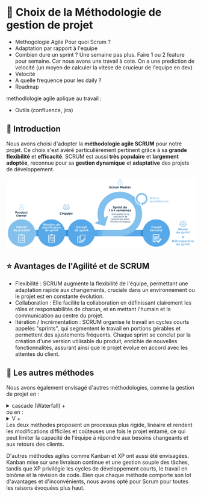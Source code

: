 # 🔄 Choix de la Méthodologie de gestion de projet

- Methogologie Agile
Pour quoi Scrum ?
- Adaptation par rapport à l'equipe
- Combien dure un sprint ?
Une semaine pas plus. Faire 1 ou 2 feature pour semaine. Car nous avons une travail à cote. On a une prediction de velocité (un moyen de calculer la vitese de crucieur de l'equipe en dev)
- Velocité
- A quelle frequence pour les daily ?
- Roadmap

methodlologie agile aplique au travail :


- Outils (confluence, jira)


## 📌 Introduction
Nous avons choisi d'adopter la **méthodologie agile SCRUM** pour notre projet. Ce choix s'est avéré particulièrement pertinent grâce à sa **grande flexibilité** et **efficacité**. SCRUM est aussi **très populaire** et **largement adoptée**, reconnue pour sa **gestion dynamique** et **adaptative** des projets de développement.

![Méthode cascade](/img/agile-scrum.jpg)

## ⭐ Avantages de l'Agilité et de SCRUM
- Flexibilité : SCRUM augmente la flexibilité de l'équipe, permettant une adaptation rapide aux changements, cruciale dans un environnement ou le projet est en constante évolution.
- Collaboration : Elle facilite la collaboration en définissant clairement les rôles et responsabilités de chacun, et en mettant l'humain et la communication au centre du projet.
- Itération / Incrémentation : SCRUM organise le travail en cycles courts appelés "sprints", qui segmentent le travail en portions gérables et permettent des ajustements fréquents. Chaque sprint se conclut par la création d'une version utilisable du produit, enrichie de nouvelles fonctionnalités, assurant ainsi que le projet évolue en accord avec les attentes du client.

## 🔄 Les autres méthodes
Nous avons également envisagé d'autres méthodologies, comme la gestion de projet en : <details><summary>cascade (Waterfall) +</summary>![Méthode cascade](img/waterfall-method.jpg)</details>
ou en : <details><summary>V +</summary>![Méthode cascade](/img/v-method.jpg)</details>Les deux méthodes proposent un processus plus rigide, linéaire et rendent les modifications difficiles et coûteuses une fois le projet entamé, ce qui peut limiter la capacité de l'équipe à répondre aux besoins changeants et aux retours des clients.

D'autres méthodes agiles comme Kanban et XP ont aussi été envisagées. Kanban mise sur une livraison continue et une gestion souple des tâches, tandis que XP privilégie les cycles de développement courts, le travail en binôme et la révision de code. Bien que chaque méthode comporte son lot d'avantages et d'inconvénients, nous avons opté pour Scrum pour toutes les raisons évoquées plus haut.